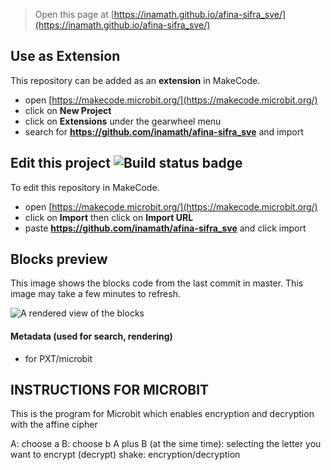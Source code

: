 
> Open this page at [https://inamath.github.io/afina-sifra_sve/](https://inamath.github.io/afina-sifra_sve/)

## Use as Extension

This repository can be added as an **extension** in MakeCode.

* open [https://makecode.microbit.org/](https://makecode.microbit.org/)
* click on **New Project**
* click on **Extensions** under the gearwheel menu
* search for **https://github.com/inamath/afina-sifra_sve** and import

## Edit this project ![Build status badge](https://github.com/inamath/afina-sifra_sve/workflows/MakeCode/badge.svg)

To edit this repository in MakeCode.

* open [https://makecode.microbit.org/](https://makecode.microbit.org/)
* click on **Import** then click on **Import URL**
* paste **https://github.com/inamath/afina-sifra_sve** and click import

## Blocks preview

This image shows the blocks code from the last commit in master.
This image may take a few minutes to refresh.

![A rendered view of the blocks](https://github.com/inamath/afina-sifra_sve/raw/master/.github/makecode/blocks.png)

#### Metadata (used for search, rendering)

* for PXT/microbit
<script src="https://makecode.com/gh-pages-embed.js"></script><script>makeCodeRender("{{ site.makecode.home_url }}", "{{ site.github.owner_name }}/{{ site.github.repository_name }}");</script>

## INSTRUCTIONS FOR MICROBIT

This is the program for Microbit which enables encryption and decryption with the affine cipher

A: choose a
B: choose b
A plus B (at the sime time): selecting the letter you want to encrypt (decrypt)
shake: encryption/decryption

